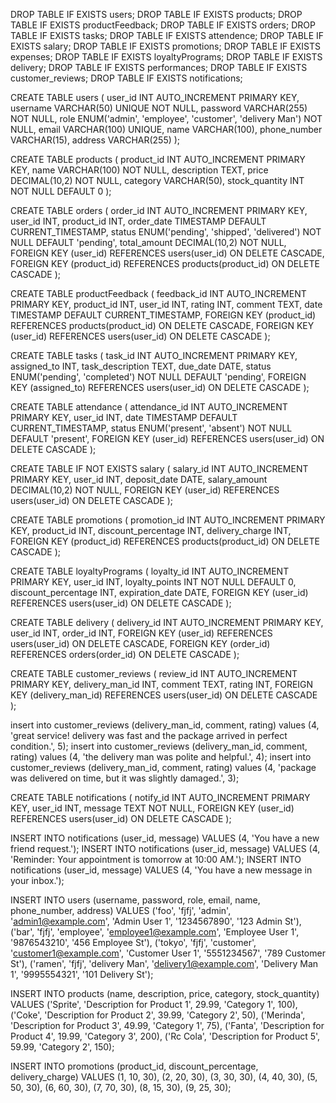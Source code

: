 DROP TABLE IF EXISTS users;
DROP TABLE IF EXISTS products;
DROP TABLE IF EXISTS productFeedback;
DROP TABLE IF EXISTS orders;
DROP TABLE IF EXISTS tasks;
DROP TABLE IF EXISTS attendence;
DROP TABLE IF EXISTS salary;
DROP TABLE IF EXISTS promotions;
DROP TABLE IF EXISTS expenses;
DROP TABLE IF EXISTS loyaltyPrograms;
DROP TABLE IF EXISTS delivery;
DROP TABLE IF EXISTS performances;
DROP TABLE IF EXISTS customer_reviews;
DROP TABLE IF EXISTS notifications;

CREATE TABLE users (
    user_id INT AUTO_INCREMENT PRIMARY KEY,
    username VARCHAR(50) UNIQUE NOT NULL,
    password VARCHAR(255) NOT NULL,
    role ENUM('admin', 'employee', 'customer', 'delivery Man') NOT NULL,
    email VARCHAR(100) UNIQUE,
    name VARCHAR(100),
    phone_number VARCHAR(15),
    address VARCHAR(255)
);


CREATE TABLE products (
    product_id INT AUTO_INCREMENT PRIMARY KEY,
    name VARCHAR(100) NOT NULL,
    description TEXT,
    price DECIMAL(10,2) NOT NULL,
    category VARCHAR(50),
    stock_quantity INT NOT NULL DEFAULT 0
);

CREATE TABLE orders (
    order_id INT AUTO_INCREMENT PRIMARY KEY,
    user_id INT,
    product_id INT,
    order_date TIMESTAMP DEFAULT CURRENT_TIMESTAMP,
    status ENUM('pending', 'shipped', 'delivered') NOT NULL DEFAULT 'pending',
    total_amount DECIMAL(10,2) NOT NULL,
    FOREIGN KEY (user_id) REFERENCES users(user_id) ON DELETE CASCADE,
    FOREIGN KEY (product_id) REFERENCES products(product_id) ON DELETE CASCADE
);


CREATE TABLE productFeedback (
    feedback_id INT AUTO_INCREMENT PRIMARY KEY,
    product_id INT,
    user_id INT,
    rating INT,
    comment TEXT,
    date TIMESTAMP DEFAULT CURRENT_TIMESTAMP,
    FOREIGN KEY (product_id) REFERENCES products(product_id) ON DELETE CASCADE,
    FOREIGN KEY (user_id) REFERENCES users(user_id) ON DELETE CASCADE
);



CREATE TABLE tasks (
    task_id INT AUTO_INCREMENT PRIMARY KEY,
    assigned_to INT,
    task_description TEXT,
    due_date DATE,
    status ENUM('pending', 'completed') NOT NULL DEFAULT 'pending',
    FOREIGN KEY (assigned_to) REFERENCES users(user_id) ON DELETE CASCADE
);


CREATE TABLE attendance (
    attendance_id INT AUTO_INCREMENT PRIMARY KEY,
    user_id INT,
    date TIMESTAMP DEFAULT CURRENT_TIMESTAMP,
    status ENUM('present', 'absent') NOT NULL DEFAULT 'present',
    FOREIGN KEY (user_id) REFERENCES users(user_id) ON DELETE CASCADE
);


CREATE TABLE IF NOT EXISTS salary (
    salary_id INT AUTO_INCREMENT PRIMARY KEY,
    user_id INT,
    deposit_date DATE,
    salary_amount DECIMAL(10,2) NOT NULL,
    FOREIGN KEY (user_id) REFERENCES users(user_id) ON DELETE CASCADE
);


CREATE TABLE promotions (
    promotion_id INT AUTO_INCREMENT PRIMARY KEY,
    product_id INT,
    discount_percentage INT,
    delivery_charge INT,
    FOREIGN KEY (product_id) REFERENCES products(product_id) ON DELETE CASCADE
);


CREATE TABLE loyaltyPrograms (
    loyalty_id INT AUTO_INCREMENT PRIMARY KEY,
    user_id INT,
    loyalty_points INT NOT NULL DEFAULT 0,
    discount_percentage INT,
    expiration_date DATE,
    FOREIGN KEY (user_id) REFERENCES users(user_id) ON DELETE CASCADE
);


CREATE TABLE delivery (
    delivery_id INT AUTO_INCREMENT PRIMARY KEY,
    user_id INT,
    order_id INT,
    FOREIGN KEY (user_id) REFERENCES users(user_id) ON DELETE CASCADE,
    FOREIGN KEY (order_id) REFERENCES orders(order_id) ON DELETE CASCADE
);


CREATE TABLE customer_reviews (
    review_id INT AUTO_INCREMENT PRIMARY KEY,
    delivery_man_id INT,
    comment TEXT,
    rating INT,
    FOREIGN KEY (delivery_man_id) REFERENCES users(user_id) ON DELETE CASCADE
);

insert into customer_reviews (delivery_man_id, comment, rating) values (4, 'great service! delivery was fast and the package arrived in perfect condition.', 5);
insert into customer_reviews (delivery_man_id, comment, rating) values (4, 'the delivery man was polite and helpful.', 4);
insert into customer_reviews (delivery_man_id, comment, rating) values (4, 'package was delivered on time, but it was slightly damaged.', 3);


CREATE TABLE notifications (
    notify_id INT AUTO_INCREMENT PRIMARY KEY,
    user_id INT,
    message TEXT NOT NULL,
    FOREIGN KEY (user_id) REFERENCES users(user_id) ON DELETE CASCADE
);


INSERT INTO notifications (user_id, message) VALUES (4, 'You have a new friend request.');
INSERT INTO notifications (user_id, message) VALUES (4, 'Reminder: Your appointment is tomorrow at 10:00 AM.');
INSERT INTO notifications (user_id, message) VALUES (4, 'You have a new message in your inbox.');

INSERT INTO users (username, password, role, email, name, phone_number, address) VALUES
('foo', 'fjfj', 'admin', 'admin1@example.com', 'Admin User 1', '1234567890', '123 Admin St'),
('bar', 'fjfj', 'employee', 'employee1@example.com', 'Employee User 1', '9876543210', '456 Employee St'),
('tokyo', 'fjfj', 'customer', 'customer1@example.com', 'Customer User 1', '5551234567', '789 Customer St'),
('ramen', 'fjfj', 'delivery Man', 'delivery1@example.com', 'Delivery Man 1', '9995554321', '101 Delivery St');


INSERT INTO products (name, description, price, category, stock_quantity) VALUES
('Sprite', 'Description for Product 1', 29.99, 'Category 1', 100),
('Coke', 'Description for Product 2', 39.99, 'Category 2', 50),
('Merinda', 'Description for Product 3', 49.99, 'Category 1', 75),
('Fanta', 'Description for Product 4', 19.99, 'Category 3', 200),
('Rc Cola', 'Description for Product 5', 59.99, 'Category 2', 150);

INSERT INTO promotions (product_id, discount_percentage, delivery_charge) VALUES
    (1, 10, 30),
    (2, 20, 30),
    (3, 30, 30),
    (4, 40, 30),
    (5, 50, 30),
    (6, 60, 30),
    (7, 70, 30),
    (8, 15, 30),
    (9, 25, 30);
